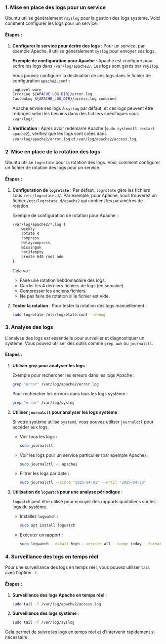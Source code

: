 ### 1. **Mise en place des logs pour un service**

Ubuntu utilise généralement `rsyslog` pour la gestion des logs système. Voici comment configurer les logs pour un service.

#### Étapes :

1. **Configurer le service pour écrire des logs** :
   Pour un service, par exemple Apache, il utilise généralement `syslog` pour envoyer ses logs.

   **Exemple de configuration pour Apache** :
   Apache est configuré pour écrire les logs dans `/var/log/apache2/`. Les logs sont gérés par `rsyslog`.

   Vous pouvez configurer la destination de ces logs dans le fichier de configuration `apache2.conf` :

   ```bash
   LogLevel warn
   ErrorLog ${APACHE_LOG_DIR}/error.log
   CustomLog ${APACHE_LOG_DIR}/access.log combined
   ```

   Apache envoie ses logs à `syslog` par défaut, et ces logs peuvent être redirigés selon les besoins dans des fichiers spécifiques sous `/var/log/`.

2. **Vérification** :
   Après avoir redémarré Apache (`sudo systemctl restart apache2`), vérifiez que les logs sont créés dans `/var/log/apache2/error.log` et `/var/log/apache2/access.log`.

### 2. **Mise en place de la rotation des logs**

Ubuntu utilise `logrotate` pour la rotation des logs. Voici comment configurer un fichier de rotation des logs pour un service.

#### Étapes :

1. **Configuration de `logrotate`** :
   Par défaut, `logrotate` gère les fichiers sous `/etc/logrotate.d/`. Par exemple, pour Apache, vous trouverez un fichier `/etc/logrotate.d/apache2` qui contient les paramètres de rotation.

   Exemple de configuration de rotation pour Apache :
   
   ```bash
   /var/log/apache2/*.log {
       weekly
       rotate 4
       compress
       delaycompress
       missingok
       notifempty
       create 640 root adm
   }
   ```

   Cela va :
   - Faire une rotation hebdomadaire des logs.
   - Garder les 4 derniers fichiers de logs (en semaine).
   - Compresser les anciens fichiers.
   - Ne pas faire de rotation si le fichier est vide.
   
2. **Tester la rotation** :
   Pour tester la rotation des logs manuellement :
   ```bash
   sudo logrotate /etc/logrotate.conf --debug
   ```

### 3. **Analyse des logs**

L'analyse des logs est essentielle pour surveiller et diagnostiquer un système. Vous pouvez utiliser des outils comme `grep`, `awk` ou `journalctl`.

#### Étapes :

1. **Utiliser `grep` pour analyser les logs** :
   
   Exemple pour rechercher les erreurs dans les logs Apache :
   ```bash
   grep "error" /var/log/apache2/error.log
   ```

   Pour rechercher les erreurs dans tous les logs système :
   ```bash
   grep "error" /var/log/syslog
   ```

2. **Utiliser `journalctl` pour analyser les logs système** :
   
   Si votre système utilise `systemd`, vous pouvez utiliser `journalctl` pour accéder aux logs.

   - Voir tous les logs :
     ```bash
     sudo journalctl
     ```

   - Voir les logs pour un service particulier (par exemple Apache) :
     ```bash
     sudo journalctl -u apache2
     ```

   - Filtrer les logs par date :
     ```bash
     sudo journalctl --since "2025-04-01" --until "2025-04-30"
     ```

3. **Utilisation de `logwatch` pour une analyse périodique** :
   
   `logwatch` peut être utilisé pour envoyer des rapports quotidiens sur les logs du système.

   - Installez `logwatch` :
     ```bash
     sudo apt install logwatch
     ```

   - Exécuter un rapport :
     ```bash
     sudo logwatch --detail high --service all --range today --format html
     ```

### 4. **Surveillance des logs en temps réel**

Pour une surveillance des logs en temps réel, vous pouvez utiliser `tail` avec l'option `-f`.

#### Étapes :

1. **Surveillance des logs Apache en temps réel** :
   ```bash
   sudo tail -f /var/log/apache2/access.log
   ```

2. **Surveillance des logs système** :
   ```bash
   sudo tail -f /var/log/syslog
   ```

Cela permet de suivre les logs en temps réel et d'intervenir rapidement si nécessaire.
